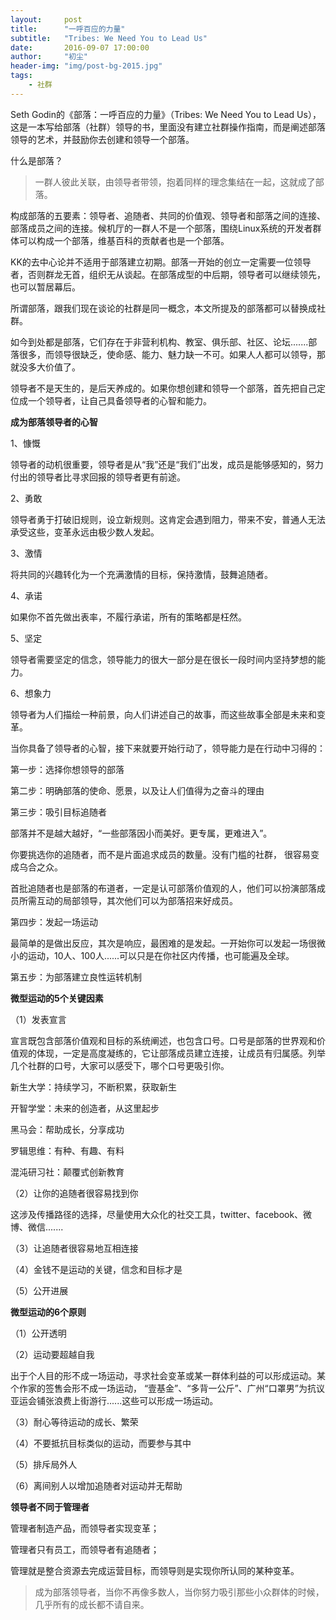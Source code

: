```yaml
---
layout:     post
title:      "一呼百应的力量"
subtitle:   "Tribes: We Need You to Lead Us"
date:       2016-09-07 17:00:00
author:     "初尘"
header-img: "img/post-bg-2015.jpg"
tags:
    - 社群
---
```




Seth Godin的《部落：一呼百应的力量》（Tribes: We Need You to Lead Us），这是一本写给部落（社群）领导的书，里面没有建立社群操作指南，而是阐述部落领导的艺术，并鼓励你去创建和领导一个部落。

什么是部落？

> 一群人彼此关联，由领导者带领，抱着同样的理念集结在一起，这就成了部落。

构成部落的五要素：领导者、追随者、共同的价值观、领导者和部落之间的连接、部落成员之间的连接。候机厅的一群人不是一个部落，围绕Linux系统的开发者群体可以构成一个部落，维基百科的贡献者也是一个部落。

KK的去中心论并不适用于部落建立初期。部落一开始的创立一定需要一位领导者，否则群龙无首，组织无从谈起。在部落成型的中后期，领导者可以继续领先，也可以暂居幕后。

所谓部落，跟我们现在谈论的社群是同一概念，本文所提及的部落都可以替换成社群。

如今到处都是部落，它们存在于非营利机构、教室、俱乐部、社区、论坛.......部落很多，而领导很缺乏，使命感、能力、魅力缺一不可。如果人人都可以领导，那就没多大价值了。

领导者不是天生的，是后天养成的。如果你想创建和领导一个部落，首先把自己定位成一个领导者，让自己具备领导者的心智和能力。



**成为部落领导者的心智**

1、慷慨

领导者的动机很重要，领导者是从“我”还是“我们”出发，成员是能够感知的，努力付出的领导者比寻求回报的领导者更有前途。

2、勇敢

领导者勇于打破旧规则，设立新规则。这肯定会遇到阻力，带来不安，普通人无法承受这些，变革永远由极少数人发起。

3、激情

将共同的兴趣转化为一个充满激情的目标，保持激情，鼓舞追随者。

4、承诺

如果你不首先做出表率，不履行承诺，所有的策略都是枉然。

5、坚定

领导者需要坚定的信念，领导能力的很大一部分是在很长一段时间内坚持梦想的能力。

6、想象力

领导者为人们描绘一种前景，向人们讲述自己的故事，而这些故事全部是未来和变革。



当你具备了领导者的心智，接下来就要开始行动了，领导能力是在行动中习得的：

第一步：选择你想领导的部落

第二步：明确部落的使命、愿景，以及让人们值得为之奋斗的理由

第三步：吸引目标追随者

部落并不是越大越好，“一些部落因小而美好。更专属，更难进入”。

你要挑选你的追随者，而不是片面追求成员的数量。没有门槛的社群， 很容易变成乌合之众。

首批追随者也是部落的布道者，一定是认可部落价值观的人，他们可以扮演部落成员所需互动的局部领导，其次他们可以为部落招来好成员。

第四步：发起一场运动

最简单的是做出反应，其次是响应，最困难的是发起。一开始你可以发起一场很微小的运动，10人、100人......可以只是在你社区内传播，也可能遍及全球。

第五步：为部落建立良性运转机制



**微型运动的5个关键因素**

（1）发表宣言

宣言既包含部落价值观和目标的系统阐述，也包含口号。口号是部落的世界观和价值观的体现，一定是高度凝练的，它让部落成员建立连接，让成员有归属感。列举几个社群的口号，大家可以感受下，哪个口号更吸引你。

新生大学：持续学习，不断积累，获取新生

开智学堂：未来的创造者，从这里起步

黑马会：帮助成长，分享成功

罗辑思维：有种、有趣、有料

混沌研习社：颠覆式创新教育

（2）让你的追随者很容易找到你

这涉及传播路径的选择，尽量使用大众化的社交工具，twitter、facebook、微博、微信.......

（3）让追随者很容易地互相连接

（4）金钱不是运动的关键，信念和目标才是

（5）公开进展



**微型运动的6个原则**

（1）公开透明

（2）运动要超越自我

出于个人目的形不成一场运动，寻求社会变革或某一群体利益的可以形成运动。某个作家的签售会形不成一场运动，   “壹基金”、“多背一公斤”、广州“口罩男”为抗议亚运会铺张浪费上街游行......这些可以形成一场运动。

（3）耐心等待运动的成长、繁荣

（4）不要抵抗目标类似的运动，而要参与其中

（5）排斥局外人

（6）离间别人以增加追随者对运动并无帮助



**领导者不同于管理者**

管理者制造产品，而领导者实现变革；

管理者只有员工，而领导者有追随者；

管理就是整合资源去完成运营目标，而领导则是实现你所认同的某种变革。



> 成为部落领导者，当你不再像多数人，当你努力吸引那些小众群体的时候，几乎所有的成长都不请自来。





